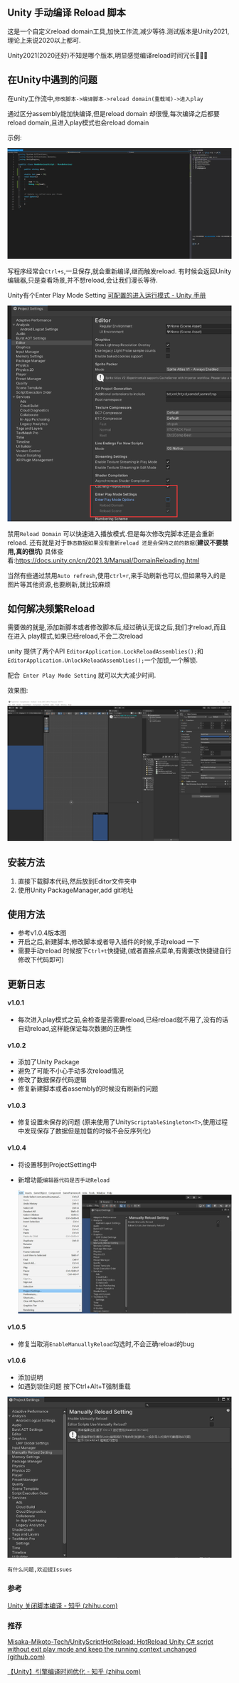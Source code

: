 ## Unity 手动编译 Reload 脚本

这是一个自定义reload domain工具,加快工作流,减少等待.测试版本是Unity2021,理论上来说2020以上都可.

Unity2021(2020还好)不知是哪个版本,明显感觉编译reload时间冗长🥱😪😯

## 在Unity中遇到的问题

在unity工作流中,`修改脚本->编译脚本->reload domain(重载域)->进入play`

通过区分assembly能加快编译,但是reload domain 却很慢,每次编译之后都要reload domain,且进入play模式也会reload domain

示例:

![0](https://raw.githubusercontent.com/ZeroUltra/MediaLibrary/main/Imgs/202211052102596.gif)

写程序经常会`Ctrl+s`,一旦保存,就会重新编译,继而触发reload. 有时候会返回Unity编辑器,只是查看场景,并不想reload,会让我们漫长等待.

Unity有个Enter Play Mode Setting  [可配置的进入运行模式 - Unity 手册](https://docs.unity.cn/cn/2021.3/Manual/ConfigurableEnterPlayMode.html)

 ![](https://raw.githubusercontent.com/ZeroUltra/MediaLibrary/main/Imgs/202211052103211.png)

禁用`Reload Domain` 可以快速进入播放模式.但是每次修改完脚本还是会重新reload. 还有就是对于`静态数据如果没有重新reload 还是会保持之前的数据`(**建议不要禁用,真的很坑**) 具体查看:https://docs.unity.cn/cn/2021.3/Manual/DomainReloading.html

当然有些通过禁用`Auto refresh`,使用`ctrl+r`,来手动刷新也可以,但如果导入的是图片等其他资源,也要刷新,就比较麻烦

## 如何解决频繁Reload

需要做的就是,添加新脚本或者修改脚本后,经过确认无误之后,我们才reload,而且在进入 play模式,如果已经reload,不会二次reload

unity 提供了两个API `EditorApplication.LockReloadAssemblies();`和` EditorApplication.UnlockReloadAssemblies();`一个加锁,一个解锁.

配合` Enter Play Mode Setting` 就可以大大减少时间.

效果图:

![111](https://raw.githubusercontent.com/ZeroUltra/MediaLibrary/main/Imgs/202211052126333.gif)



## 安装方法

1. 直接下载脚本代码,然后放到Editor文件夹中
2. 使用Unity PackageManager,add git地址

## 使用方法

* 参考v1.0.4版本图
* 开启之后,新建脚本,修改脚本或者导入插件的时候,手动reload 一下
* 需要手动reload 时候按下`Ctrl+t`快捷键,(或者直接点菜单,有需要改快捷键自行修改下代码即可)

## 更新日志

#### v1.0.1

* 每次进入play模式之前,会检查是否需要reload,已经reload就不用了,没有的话自动reload,这样能保证每次数据的正确性

#### v1.0.2

* 添加了Unity Package
* 避免了可能不小心手动多次reload情况
* 修改了数据保存代码逻辑
* 修复新建脚本或者assembly的时候没有刷新的问题

#### v1.0.3

* 修复设置未保存的问题 (原来使用了Unity`ScriptableSingleton<T>`,使用过程中发现保存了数据但是加载的时候不会反序列化)

#### v1.0.4

* 将设置移到ProjectSetting中

* 新增功能`编辑器代码是否手动Reload`

  ![image-20231102201502323](https://raw.githubusercontent.com/ZeroUltra/MediaLibrary/main/Imgs/202311022015470.png)
  

#### v1.0.5

* 修复当取消`EnableManuallyReload`勾选时,不会正确reload的bug

#### v1.0.6

* 添加说明
* 如遇到锁住问题 按下Ctrl+Alt+T强制重载

 ![image-20231227195442245](https://raw.githubusercontent.com/ZeroUltra/MediaLibrary/main/Imgs/202312271954071.png)



`有什么问题,欢迎提Issues`

### 参考

[Unity 关闭脚本编译 - 知乎 (zhihu.com)](https://zhuanlan.zhihu.com/p/441996008)

### 推荐 

[Misaka-Mikoto-Tech/UnityScriptHotReload: HotReload Unity C# script without exit play mode and keep the running context unchanged (github.com)](https://github.com/Misaka-Mikoto-Tech/UnityScriptHotReload)

[【Unity】引擎编译时间优化 - 知乎 (zhihu.com)](https://zhuanlan.zhihu.com/p/601065788)

